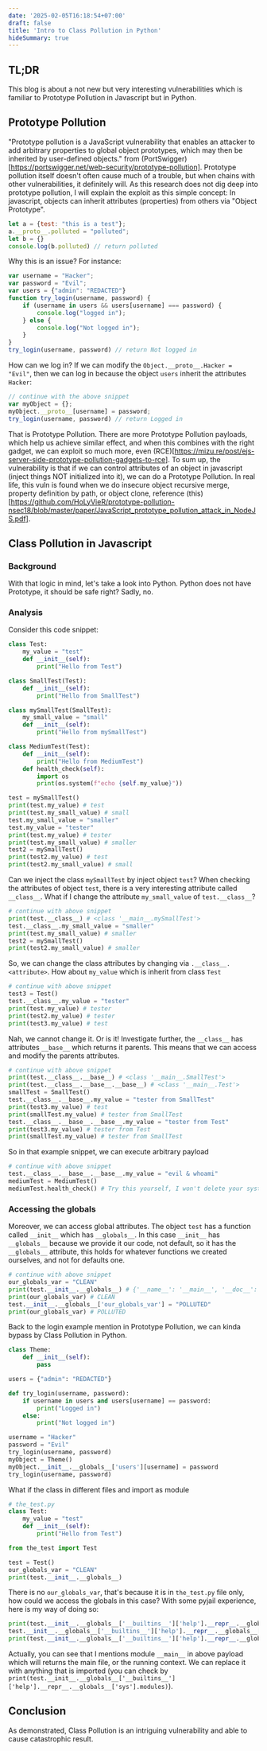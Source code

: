 ```yaml
---
date: '2025-02-05T16:18:54+07:00'
draft: false
title: 'Intro to Class Pollution in Python'
hideSummary: true
---
```

## TL;DR
This blog is about a not new but very interesting vulnerabilities which is familiar to Prototype Pollution in Javascript but in Python.
## Prototype Pollution
"Prototype pollution is a JavaScript vulnerability that enables an attacker to add arbitrary properties to global object prototypes, which may then be inherited by user-defined objects." from (PortSwigger)[https://portswigger.net/web-security/prototype-pollution].
Prototype pollution itself doesn't often cause much of a trouble, but when chains with other vulnerabilities, it definitely will. As this research does not dig deep into prototype pollution, I will explain the exploit as this simple concept: In javascript, objects can inherit attributes (properties) from others via "Object Prototype".
```javascript
let a = {test: "this is a test"};
a.__proto__.polluted = "polluted";
let b = {}
console.log(b.polluted) // return polluted
```
Why this is an issue? For instance:
```javascript
var username = "Hacker";
var password = "Evil";
var users = {"admin": "REDACTED"}
function try_login(username, password) {
    if (username in users && users[username] === password) {
        console.log("logged in");
    } else {
        console.log("Not logged in");
    }
}
try_login(username, password) // return Not logged in
```
How can we log in? If we can modify the `Object.__proto__.Hacker = "Evil"`, then we can log in because the object `users` inherit the attributes `Hacker`:
```javascript
// continue with the above snippet
var myObject = {};
myObject.__proto__[username] = password;
try_login(username, password) // return Logged in
```
That is Prototype Pollution. There are more Prototype Pollution payloads, which help us achieve similar effect, and when this combines with the right gadget, we can exploit so much more, even (RCE)[https://mizu.re/post/ejs-server-side-prototype-pollution-gadgets-to-rce].
To sum up, the vulnerability is that if we can control attributes of an object in javascript (inject things NOT initialized into it), we can do a Prototype Pollution. In real life, this vuln is found when we do insecure object recursive merge, property definition by path, or object clone, reference (this)[https://github.com/HoLyVieR/prototype-pollution-nsec18/blob/master/paper/JavaScript_prototype_pollution_attack_in_NodeJS.pdf].

## Class Pollution in Javascript
### Background
With that logic in mind, let's take a look into Python. Python does not have Prototype, it should be safe right? Sadly, no.
### Analysis
Consider this code snippet:
```python
class Test:
    my_value = "test"
    def __init__(self):
        print("Hello from Test")

class SmallTest(Test):
    def __init__(self):
        print("Hello from SmallTest")

class mySmallTest(SmallTest):
    my_small_value = "small"
    def __init__(self):
        print("Hello from mySmallTest")

class MediumTest(Test):
    def __init__(self):
        print("Hello from MediumTest")
    def health_check(self):
        import os
        print(os.system(f"echo {self.my_value}"))

test = mySmallTest()
print(test.my_value) # test
print(test.my_small_value) # small
test.my_small_value = "smaller"
test.my_value = "tester"
print(test.my_value) # tester
print(test.my_small_value) # smaller
test2 = mySmallTest()
print(test2.my_value) # test
print(test2.my_small_value) # small
```
Can we inject the class `mySmallTest` by inject object `test`? When checking the attributes of object `test`, there is a very interesting attribute called `__class__`. What if I change the attribute `my_small_value` of `test.__class__`?
```python
# continue with above snippet
print(test.__class__) # <class '__main__.mySmallTest'>
test.__class__.my_small_value = "smaller"
print(test.my_small_value) # smaller
test2 = mySmallTest()
print(test2.my_small_value) # smaller
```
So, we can change the class attributes by changing via `.__class__.<attribute>`. How about `my_value` which is inherit from class `Test`
```python
# continue with above snippet
test3 = Test()
test.__class__.my_value = "tester"
print(test.my_value) # tester
print(test2.my_value) # tester
print(test3.my_value) # test
```
Nah, we cannot change it. Or is it! Investigate further, the `__class__` has attributes `__base__` which returns it parents. This means that we can access and modify the parents attributes.
```python
# continue with above snippet
print(test.__class__.__base__) # <class '__main__.SmallTest'>
print(test.__class__.__base__.__base__) # <class '__main__.Test'>
smallTest = SmallTest()
test.__class__.__base__.my_value = "tester from SmallTest"
print(test3.my_value) # test
print(smallTest.my_value) # tester from SmallTest
test.__class__.__base__.__base__.my_value = "tester from Test"
print(test3.my_value) # tester from Test
print(smallTest.my_value) # tester from SmallTest
```
So in that example snippet, we can execute arbitrary payload
```python
# continue with above snippet
test.__class__.__base__.__base__.my_value = "evil & whoami"
mediumTest = MediumTest()
mediumTest.health_check() # Try this yourself, I won't delete your system :)
```
### Accessing the globals
Moreover, we can access global attributes. The object `test` has a function called `__init__` which has `__globals__`. In this case `__init__` has `__globals__` because we provide it our code, not default, so it has the `__globals__` attribute, this holds for whatever functions we created ourselves, and not for defaults one.
```python
# continue with above snippet
our_globals_var = "CLEAN"
print(test.__init__.__globals__) # {'__name__': '__main__', '__doc__': None, '__package__': None, '__loader__': <class '_frozen_importlib.BuiltinImporter'>, '__spec__': None, '__annotations__': {}, '__builtins__': <module 'builtins' (built-in)>, 'Test': <class '__main__.Test'>, 'SmallTest': <class '__main__.SmallTest'>, 'mySmallTest': <class '__main__.mySmallTest'>, 'MediumTest': <class '__main__.MediumTest'>, 'test': <__main__.mySmallTest object at 0x000001D7ABB68150>, 'our_globals_var': 'CLEAN'}
print(our_globals_var) # CLEAN
test.__init__.__globals__['our_globals_var'] = "POLLUTED"
print(our_globals_var) # POLLUTED
```
Back to the login example mention in Prototype Pollution, we can kinda bypass by Class Pollution in Python.
```python
class Theme:
    def __init__(self):
        pass

users = {"admin": "REDACTED"}

def try_login(username, password):
    if username in users and users[username] == password:
        print("Logged in")
    else:
        print("Not logged in")

username = "Hacker"
password = "Evil"
try_login(username, password)
myObject = Theme()
myObject.__init__.__globals__['users'][username] = password
try_login(username, password)
```

What if the class in different files and import as module
```python
# the_test.py
class Test:
    my_value = "test"
    def __init__(self):
        print("Hello from Test")
```
```python
from the_test import Test

test = Test()
our_globals_var = "CLEAN"
print(test.__init__.__globals__)
```
There is no `our_globals_var`, that's because it is in `the_test.py` file only, how could we access the globals in this case?
With some pyjail experience, here is my way of doing so:
```python
print(test.__init__.__globals__['__builtins__']['help'].__repr__.__globals__['sys'].modules['__main__'].our_globals_var) # CLEAN
test.__init__.__globals__['__builtins__']['help'].__repr__.__globals__['sys'].modules['__main__'].our_globals_var = "POLLUTED"
print(test.__init__.__globals__['__builtins__']['help'].__repr__.__globals__['sys'].modules['__main__'].our_globals_var) # POLLUTED
```
Actually, you can see that I mentions module `__main__` in above payload which will returns the main file, or the running context. We can replace it with anything that is imported (you can check by `print(test.__init__.__globals__['__builtins__']['help'].__repr__.__globals__['sys'].modules)`).
## Conclusion
As demonstrated, Class Pollution is an intriguing vulnerability and able to cause catastrophic result.